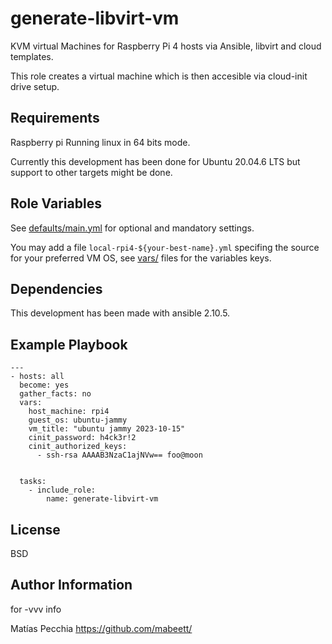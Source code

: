 generate-libvirt-vm
===================

KVM virtual Machines for Raspberry Pi 4 hosts via Ansible, libvirt and cloud templates.

This role creates a virtual machine which is then accesible via cloud-init drive setup.

Requirements
------------

Raspberry pi Running linux in 64 bits mode.

Currently this development has been done for Ubuntu 20.04.6 LTS but support to other targets might be done.

Role Variables
--------------

See [defaults/main.yml](defaults/main.yml) for optional and mandatory settings.

You may add a file `local-rpi4-${your-best-name}.yml` specifing the source for your preferred VM OS, see [vars/](vars/) files for the variables keys.


Dependencies
------------

This development has been made with ansible 2.10.5.

Example Playbook
----------------

    ---
    - hosts: all
      become: yes
      gather_facts: no
      vars:
        host_machine: rpi4
        guest_os: ubuntu-jammy
        vm_title: "ubuntu jammy 2023-10-15"
        cinit_password: h4ck3r!2
        cinit_authorized_keys:
          - ssh-rsa AAAAB3NzaC1ajNVw== foo@moon

    
      tasks:
        - include_role:
            name: generate-libvirt-vm
    

License
-------

BSD

Author Information
------------------

for -vvv info

Matías Pecchia
https://github.com/mabeett/
